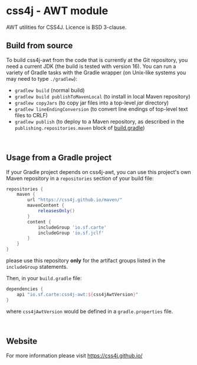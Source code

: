 # css4j - AWT module

AWT utilities for CSS4J. Licence is BSD 3-clause.

## Build from source
To build css4j-awt from the code that is currently at the Git repository, you need a current JDK (the build is tested with
version 16). You can run a variety of Gradle tasks with the Gradle wrapper (on Unix-like systems you may need to type `./gradlew`):

- `gradlew build` (normal build)
- `gradlew build publishToMavenLocal` (to install in local Maven repository)
- `gradlew copyJars` (to copy jar files into a top-level _jar_ directory)
- `gradlew lineEndingConversion` (to convert line endings of top-level text files to CRLF)
- `gradlew publish` (to deploy to a Maven repository, as described in the `publishing.repositories.maven` block of
[build.gradle](https://github.com/css4j/css4j/blob/master/build.gradle))

<br/>

## Usage from a Gradle project
If your Gradle project depends on css4j-awt, you can use this project's own Maven repository in a `repositories` section of
your build file:
```groovy
repositories {
    maven {
        url "https://css4j.github.io/maven/"
        mavenContent {
            releasesOnly()
        }
        content {
            includeGroup 'io.sf.carte'
            includeGroup 'io.sf.jclf'
        }
    }
}
```
please use this repository **only** for the artifact groups listed in the `includeGroup` statements.

Then, in your `build.gradle` file:
```groovy
dependencies {
    api "io.sf.carte:css4j-awt:${css4jAwtVersion}"
}
```
where `css4jAwtVersion` would be defined in a `gradle.properties` file.

<br/>

## Website
For more information please visit https://css4j.github.io/
